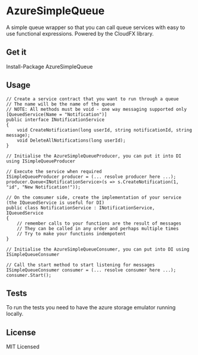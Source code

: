 # AzureSimpleQueue

A simple queue wrapper so that you can call queue services with easy to use functional expressions. 
Powered by the CloudFX library.

## Get it

Install-Package AzureSimpleQueue

## Usage

```
// Create a service contract that you want to run through a queue
// The name will be the name of the queue
// NOTE: All methods must be void - one way messaging supported only
[QueuedService(Name = "Notification")]
public interface INotificationService 
{
    void CreateNotification(long userId, string notificationId, string message);
    void DeleteAllNotifications(long userId);
}

// Initialise the AzureSimpleQueueProducer, you can put it into DI using ISimpleQueueProducer

// Execute the service when required
ISimpleQueueProducer producer = (... resolve producer here ...);
producer.Queue<INotificationService>(s => s.CreateNotification(1, "id", "New Notification!"));

// On the comsumer side, create the implementation of your service (the IQueuedService is useful for DI)
public class NotificationService : INotificationService, IQueuedService
{
    // remember calls to your functions are the result of messages
    // They can be called in any order and perhaps multiple times
    // Try to make your functions indempotent
}

// Initialise the AzureSimpleQueueConsumer, you can put into DI using ISimpleQueueConsumer

// Call the start method to start listening for messages
ISimpleQueueConsumer consumer = (... resolve consumer here ...);
consumer.Start();

```

## Tests

To run the tests you need to have the azure storage emulator running locally.

## License
MIT Licensed